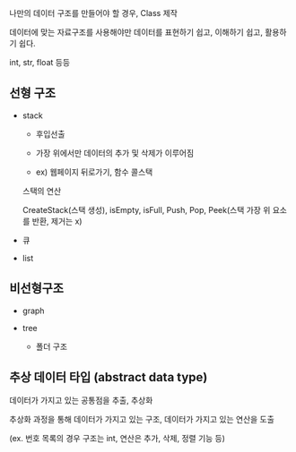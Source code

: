 나만의 데이터 구조를 만들어야 할 경우, Class 제작

데이터에 맞는 자료구조를 사용해야만 데이터를 표현하기 쉽고, 이해하기 쉽고, 활용하기 쉽다.

int, str, float 등등

## 선형 구조

- stack
  
  - 후입선출
  
  - 가장 위에서만 데이터의 추가 및 삭제가 이루어짐
  
  - ex) 웹페이지 뒤로가기, 함수 콜스택
  
  스택의 연산
  
  CreateStack(스택 생성), isEmpty, isFull, Push, Pop, Peek(스택 가장 위 요소를 반환, 제거는 x)

- 큐

- list

## 비선형구조

- graph

- tree
  
  - 폴더 구조

## 추상 데이터 타입 (abstract data type)

데이터가 가지고 있는 공통점을 추출, 추상화

추상화 과정을 통해 데이터가 가지고 있는 구조, 데이터가 가지고 있는 연산을 도출

(ex. 번호 목록의 경우 구조는 int, 연산은 추가, 삭제, 정렬 기능 등)


